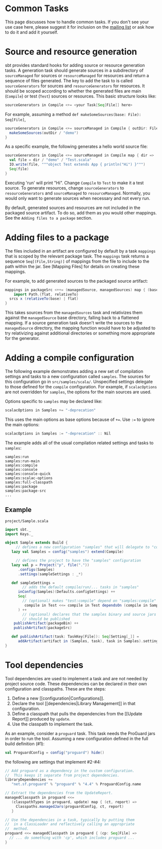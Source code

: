 [mailing list]: http://groups.google.com/group/simple-build-tool

# Common Tasks

This page discusses how to handle common tasks.  If you don't see your use case here, please suggest it for inclusion on the [mailing list] or ask how to do it and add it yourself.

# Source and resource generation

sbt provides standard hooks for adding source or resource generation tasks.  A generation task should generate sources in a subdirectory of `sourceManaged` for sources or `resourceManaged` for resources and return a sequence of files generated.  The key to add the task to is called `sourceGenerators` for sources and `resourceGenerators` for resources.  It should be scoped according to whether the generated files are main (`Compile`) or test (`Test`) sources or resources.  This basic structure looks like:

```scala
sourceGenerators in Compile <+= <your Task[Seq[File]] here>
```

For example, assuming a method `def makeSomeSources(base: File): Seq[File]`,

```scala
sourceGenerators in Compile <+= sourceManaged in Compile { outDir: File =>
  makeSomeSources(outDir / "demo")
}
```

As a specific example, the following generates a hello world source file:

```scala
sourceGenerators in Compile <+= sourceManaged in Compile map { dir =>
  val file = dir / "demo" / "Test.scala"
  IO.write(file, """object Test extends App { println("Hi") }""")
  Seq(file)
}
```

Executing 'run' will print "Hi".  Change `Compile` to `Test` to make it a test source.  To generate resources, change `sourceGenerators` to `resourceGenerators` and `sourceManaged` to `resourceManaged`.  Normally, you would only want to generate sources when necessary and not every run.

By default, generated sources and resources are not included in the packaged source artifact.  To do so, add them as you would other mappings.  See the `Adding files to a package` section.

# Adding files to a package

The files included in an artifact are configured by default by a task `mappings` that is scoped by the relevant package task.  The `mappings` task returns a sequence `Seq[(File,String)]` of mappings from the file to include to the path within the jar.  See [Mapping Files] for details on creating these mappings.

For example, to add generated sources to the packaged source artifact:
```scala
mappings in packageSrc <++= (managedSource, managedSources) map { (base, srcs) =>
    import Path.{flat, relativeTo}
  srcs x (relativeTo(base) | flat)
}
```

This takes sources from the `managedSources` task and relativizes them against the `managedSource` base directory, falling back to a flattened mapping.  If a source generation task doesn't write the sources to the `managedSource` directory, the mapping function would have to be adjusted to try relativizing against additional directories or something more appropriate for the generator.

# Adding a compile configuration

The following example demonstrates adding a new set of compilation settings and tasks to a new configuration called `samples`.  The sources for this configuration go in `src/samples/scala/`.  Unspecified settings delegate to those defined for the `compile` configuration.  For example, if `scalacOptions` are not overridden for `samples`, the options for the main sources are used.

Options specific to `samples` may be declared like:
```scala
scalacOptions in Samples += "-deprecation"
```

This uses the main options as base options because of `+=`.  Use `:=` to ignore the main options:

```scala
scalacOptions in Samples := "-deprecation" :: Nil
```

The example adds all of the usual compilation related settings and tasks to `samples`: 
```text
samples:run
samples:run-main
samples:compile
samples:console
samples:console-quick
samples:scalac-options
samples:full-classpath
samples:package
samples:package-src
...
```

## Example

`project/Sample.scala`

```scala
import sbt._
import Keys._

object Sample extends Build {
     // defines a new configuration "samples" that will delegate to "compile"
   lazy val Samples = config("samples") extend(Compile)

     // defines the project to have the "samples" configuration
   lazy val p = Project("p", file("."))
      .configs(Samples)
      .settings(sampleSettings : _*)

   def sampleSettings = 
        // adds the default compile/run/... tasks in "samples"
      inConfig(Samples)(Defaults.configSettings) ++
      Seq(
        // (optional) makes "test:compile" depend on "samples:compile"
         compile in Test <<= compile in Test dependsOn (compile in Samples)
      ) ++ 
        // (optional) declares that the samples binary and source jars
        // should be published
    publishArtifact(packageBin) ++
    publishArtifact(packageSrc)

   def publishArtifact(task: TaskKey[File]): Seq[Setting[_]] =
      addArtifact(artifact in (Samples, task), task in Samples).settings
}
```

# Tool dependencies

Tool dependencies are used to implement a task and are not needed by project source code.  These dependencies can be declared in their own configuration and classpaths.  These are the steps:

1. Define a new [[configuration|Configurations]].
2. Declare the tool [[dependencies|Library Management]] in that configuration.
3. Define a classpath that pulls the dependencies from the [[Update Report]] produced by `update`.
4. Use the classpath to implement the task.

As an example, consider a `proguard` task.  This task needs the ProGuard jars in order to run the tool.  Assuming a new configuration defined in the full build definition (#1):

```scala
val ProguardConfig = config("proguard") hide()
```

the following are settings that implement #2-#4:

```scala
// Add proguard as a dependency in the custom configuration.
//  This keeps it separate from project dependencies.
libraryDependencies +=
   "net.sf.proguard" % "proguard" % "4.4" % ProguardConfig.name

// Extract the dependencies from the UpdateReport.
managedClasspath in proguard <<=
   (classpathTypes in proguard, update) map { (ct, report) =>
     Classpaths.managedJars(proguardConfig, ct, report)
   }

// Use the dependencies in a task, typically by putting them
//  in a ClassLoader and reflectively calling an appropriate
//  method.
proguard <<= managedClasspath in proguard { (cp: Seq[File] => 
  // ... do something with 'cp', which includes proguard ...
}
```